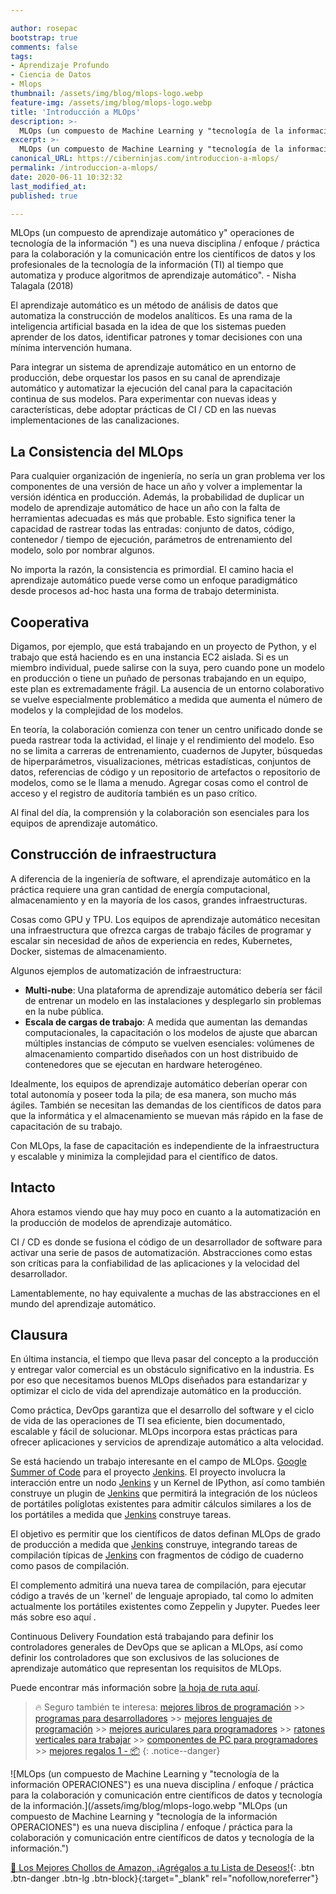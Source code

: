 ```yaml
---

author: rosepac
bootstrap: true
comments: false
tags:
- Aprendizaje Profundo
- Ciencia de Datos
- Mlops
thumbnail: /assets/img/blog/mlops-logo.webp
feature-img: /assets/img/blog/mlops-logo.webp
title: 'Introducción a MLOps'
description: >-
  MLOps (un compuesto de Machine Learning y "tecnología de la información OPERACIONES") es una nueva disciplina / enfoque / práctica para la colaboración y comunicación entre científicos de datos y tecnología de la información.
excerpt: >-
  MLOps (un compuesto de Machine Learning y "tecnología de la información OPERACIONES") es una nueva disciplina / enfoque / práctica para la colaboración y comunicación entre científicos de datos y tecnología de la información.
canonical_URL: https://ciberninjas.com/introduccion-a-mlops/
permalink: /introduccion-a-mlops/
date: 2020-06-11 10:32:32
last_modified_at: 
published: true

---
```


MLOps (un compuesto de aprendizaje automático y" operaciones de tecnología de la información ") es una nueva disciplina / enfoque / práctica para la colaboración y la comunicación entre los científicos de datos y los profesionales de la tecnología de la información (TI) al tiempo que automatiza y produce algoritmos de aprendizaje automático". - Nisha Talagala (2018)

El aprendizaje automático es un método de análisis de datos que automatiza la construcción de modelos analíticos. Es una rama de la inteligencia artificial basada en la idea de que los sistemas pueden aprender de los datos, identificar patrones y tomar decisiones con una mínima intervención humana.

Para integrar un sistema de aprendizaje automático en un entorno de producción, debe orquestar los pasos en su canal de aprendizaje automático y automatizar la ejecución del canal para la capacitación continua de sus modelos. Para experimentar con nuevas ideas y características, debe adoptar prácticas de CI / CD en las nuevas implementaciones de las canalizaciones.

## **La Consistencia del MLOps**

Para cualquier organización de ingeniería, no sería un gran problema ver los componentes de una versión de hace un año y volver a implementar la versión idéntica en producción. Además, la probabilidad de duplicar un modelo de aprendizaje automático de hace un año con la falta de herramientas adecuadas es más que probable. Esto significa tener la capacidad de rastrear todas las entradas: conjunto de datos, código, contenedor / tiempo de ejecución, parámetros de entrenamiento del modelo, solo por nombrar algunos.

No importa la razón, la consistencia es primordial. El camino hacia el aprendizaje automático puede verse como un enfoque paradigmático desde procesos ad-hoc hasta una forma de trabajo determinista.

## **Cooperativa**

Digamos, por ejemplo, que está trabajando en un proyecto de Python, y el trabajo que está haciendo es en una instancia EC2 aislada. Si es un miembro individual, puede salirse con la suya, pero cuando pone un modelo en producción o tiene un puñado de personas trabajando en un equipo, este plan es extremadamente frágil. La ausencia de un entorno colaborativo se vuelve especialmente problemático a medida que aumenta el número de modelos y la complejidad de los modelos.

En teoría, la colaboración comienza con tener un centro unificado donde se pueda rastrear toda la actividad, el linaje y el rendimiento del modelo. Eso no se limita a carreras de entrenamiento, cuadernos de Jupyter, búsquedas de hiperparámetros, visualizaciones, métricas estadísticas, conjuntos de datos, referencias de código y un repositorio de artefactos o repositorio de modelos, como se le llama a menudo. Agregar cosas como el control de acceso y el registro de auditoría también es un paso crítico.

Al final del día, la comprensión y la colaboración son esenciales para los equipos de aprendizaje automático.

## **Construcción de infraestructura**

A diferencia de la ingeniería de software, el aprendizaje automático en la práctica requiere una gran cantidad de energía computacional, almacenamiento y en la mayoría de los casos, grandes infraestructuras.

Cosas como GPU y TPU. Los equipos de aprendizaje automático necesitan una infraestructura que ofrezca cargas de trabajo fáciles de programar y escalar sin necesidad de años de experiencia en redes, Kubernetes, Docker, sistemas de almacenamiento.

Algunos ejemplos de automatización de infraestructura:

- **Multi-nube**: Una plataforma de aprendizaje automático debería ser fácil de entrenar un modelo en las instalaciones y desplegarlo sin problemas en la nube pública.
- **Escala de cargas de trabajo**: A medida que aumentan las demandas computacionales, la capacitación o los modelos de ajuste que abarcan múltiples instancias de cómputo se vuelven esenciales: volúmenes de almacenamiento compartido diseñados con un host distribuido de contenedores que se ejecutan en hardware heterogéneo.

Idealmente, los equipos de aprendizaje automático deberían operar con total autonomía y poseer toda la pila; de esa manera, son mucho más ágiles. También se necesitan las demandas de los científicos de datos para que la informática y el almacenamiento se muevan más rápido en la fase de capacitación de su trabajo.

Con MLOps, la fase de capacitación es independiente de la infraestructura y escalable y minimiza la complejidad para el científico de datos.

## **Intacto**

Ahora estamos viendo que hay muy poco en cuanto a la automatización en la producción de modelos de aprendizaje automático.

CI / CD es donde se fusiona el código de un desarrollador de software para activar una serie de pasos de automatización. Abstracciones como estas son críticas para la confiabilidad de las aplicaciones y la velocidad del desarrollador.

Lamentablemente, no hay equivalente a muchas de las abstracciones en el mundo del aprendizaje automático.

## **Clausura**

En última instancia, el tiempo que lleva pasar del concepto a la producción y entregar valor comercial es un obstáculo significativo en la industria. Es por eso que necesitamos buenos MLOps diseñados para estandarizar y optimizar el ciclo de vida del aprendizaje automático en la producción.

Como práctica, DevOps garantiza que el desarrollo del software y el ciclo de vida de las operaciones de TI sea eficiente, bien documentado, escalable y fácil de solucionar. MLOps incorpora estas prácticas para ofrecer aplicaciones y servicios de aprendizaje automático a alta velocidad.

Se está haciendo un trabajo interesante en el campo de MLOps. [Google Summer of Code](/google-summer-of-code/) para el proyecto [Jenkins](/jenkins/). El proyecto involucra la interacción entre un nodo [Jenkins](/jenkins/) y un Kernel de IPython, así como también construye un plugin de [Jenkins](/jenkins/) que permitirá la integración de los núcleos de portátiles políglotas existentes para admitir cálculos similares a los de los portátiles a medida que [Jenkins](/jenkins/) construye tareas.

El objetivo es permitir que los científicos de datos definan MLOps de grado de producción a medida que [Jenkins](/jenkins/) construye, integrando tareas de compilación típicas de [Jenkins](/jenkins/) con fragmentos de código de cuaderno como pasos de compilación.

El complemento admitirá una nueva tarea de compilación, para ejecutar código a través de un 'kernel' de lenguaje apropiado, tal como lo admiten actualmente los portátiles existentes como Zeppelin y Jupyter. Puedes leer más sobre eso aquí .

Continuous Delivery Foundation está trabajando para definir los controladores generales de DevOps que se aplican a MLOps, así como definir los controladores que son exclusivos de las soluciones de aprendizaje automático que representan los requisitos de MLOps.

Puede encontrar más información sobre [la hoja de ruta aquí](/hoja-ruta-mlops/).

> 🔥 Seguro también te interesa: [mejores libros de programación](/programar/) >> [programas para desarrolladores](/mejores-sistemas-operativos-para-hackear/) >> [mejores lenguajes de programación](/15-mejores-lenguajes-programacion/) >> [mejores auriculares para programadores](/auriculares-dise%C3%B1o/) >> [ratones verticales para trabajar](/teclados-ratones-dise%C3%B1o/) >> [componentes de PC para programadores](/ordenadores-componentes/) >> [mejores regalos 1 - 📦](/black-friday-amazon/)
{: .notice--danger}

![MLOps (un compuesto de Machine Learning y "tecnología de la información OPERACIONES") es una nueva disciplina / enfoque / práctica para la colaboración y comunicación entre científicos de datos y tecnología de la información.](/assets/img/blog/mlops-logo.webp "MLOps (un compuesto de Machine Learning y "tecnología de la información OPERACIONES") es una nueva disciplina / enfoque / práctica para la colaboración y comunicación entre científicos de datos y tecnología de la información.")

[🛒 Los Mejores Chollos de Amazon, ¡Agrégalos a tu Lista de Deseos!](https://www.amazon.es/shop/cibercursos "Los Mejores Chollos de Amazon, Ofertas Flash, Black Monday y Amazon Prime Day"){: .btn .btn-danger .btn-lg .btn-block}{:target="_blank" rel="nofollow,noreferrer"}